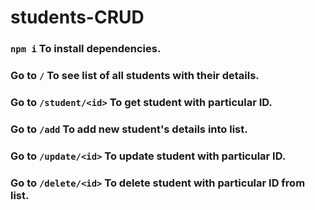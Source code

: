 # students-CRUD

### `npm i` To install dependencies.

### Go to `/` To see list of all students with their details.

### Go to `/student/<id>` To get student with particular ID.

### Go to `/add` To add new student's details into list.

### Go to `/update/<id>` To update student with particular ID.

### Go to `/delete/<id>` To delete student with particular ID from list.
